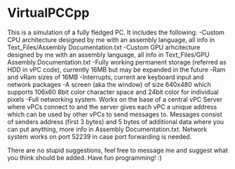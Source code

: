 # VirtualPCCpp

This is a simulation of a fully fledged PC. It includes the following:
-Custom CPU architecture designed by me with an assembly language, all info in Text_Files/Assembly Documentation.txt
-Custom GPU arhcitecture designed by me with an assembly language, all info in Text_Files/GPU Assembly.Documentation.txt
-Fully working permanent storage (referred as HDD in vPC code), currently 16MB but may be expanded in the future
-Ram and vRam sizes of 16MB
-Interrupts, current are keyboard input and network packages
-A screen (aka the window) of size 640x480 which supports 106x60 8bit color character space and 24bit color for individual pixels
-Full networking system. Works on the base of a central vPC Server where vPCs connect to and the server gives each vPC a unique address    which can be used by other vPCs to send messages to. Messages consist of senders address (first 3 bytes) and 5 bytes of additional data where you can put anything, more info in Assembly Documentation.txt. Network system works on port 52239 in case port forwarding is needed.

There are no stupid suggestions, feel free to message me and suggest what you think should be added. Have fun programming! :)
